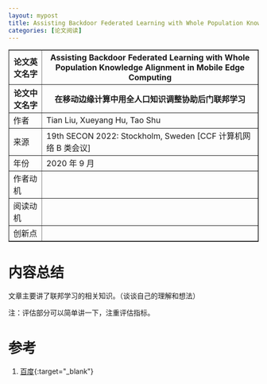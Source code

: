 ```yaml
---
layout: mypost
title: Assisting Backdoor Federated Learning with Whole Population Knowledge Alignment in Mobile Edge Computing
categories: [论文阅读]
---
```


<table border="1">
    <tr>
        <th>论文英文名字</th>
        <th>Assisting Backdoor Federated Learning with Whole Population Knowledge Alignment in Mobile Edge Computing</th>
    </tr>
    <tr>
        <th>论文中文名字</th>
        <th>在移动边缘计算中用全人口知识调整协助后门联邦学习</th>
    </tr>
    <tr>
        <td>作者</td>
        <td>Tian Liu, Xueyang Hu, Tao Shu</td>
    </tr>
    <tr>
        <td>来源</td>
        <td>19th SECON 2022: Stockholm, Sweden [CCF 计算机网络 B 类会议]</td>
    </tr>
    <tr>
        <td>年份</td>
        <td>2020 年 9 月</td>
    </tr>
    <tr>
        <td>作者动机</td>
        <td></td>
    </tr>
    <tr>
        <td>阅读动机</td>
        <td></td>
    </tr>
    <tr>
        <td>创新点</td>
        <td></td>
    </tr>
</table>

# 内容总结

文章主要讲了联邦学习的相关知识。（谈谈自己的理解和想法）

注：评估部分可以简单讲一下，注重评估指标。

# 参考

1. [百度](https://www.baidu.com){:target="_blank"}